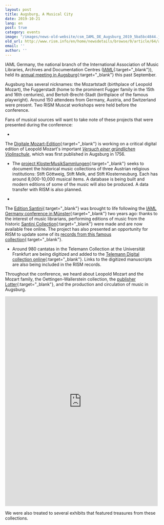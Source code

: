 ```yaml
---
layout: post
title: Augsburg, A Musical City
date: 2019-10-21
lang: en
post: true
category: events
image: "/images/news-old-website/csm_IAML_DE_Augsburg_2019_5ba5bc4844.jpg"
old_url: http://www.rism.info/en/home/newsdetails/browse/9/article/64/augsburg-a-musical-city.html
email: ''
author: ''
---
```


IAML Germany, the national branch of the International Association of Music Libraries, Archives and Documentation Centres ([IAML](https://www.iaml.info/){:target="_blank"}), held its [annual meeting in Augsburg](http://www.aibm.info/tagungen/2019-augsburg/){:target="_blank"} this past September.

Augsburg has several nicknames: the Mozartstadt (birthplace of Leopold Mozart), the Fuggerstadt (home to the prominent Fugger family in the 15th and 16th centuries), and Bertolt-Brecht-Stadt (birthplace of the famous playwright). Around 150 attendees from Germany, Austria, and Switzerland were present. Two RISM Muscat workshops were held before the conference.

Fans of musical sources will want to take note of these projects that were presented during the conference:

-

The [Digitale Mozart-Edition](https://mozarteum.at/digitale-mozart-edition/){:target="_blank"} is working on a critical digital edition of Leopold Mozart's important [_Versuch einer gründlichen Violinschule_](https://opac.rism.info/search?id=990042611&View=rism&Language=en), which was first published in Augsburg in 1756.


- The [project KlosterMusikSammlungen](https://klostermusiksammlungen.at/){:target="_blank"} seeks to document the historical music collections of three Austrian religious institutions: Stift Göttweig, Stift Melk, and Stift Klosterneuburg. Each has around 8,000-10,000 musical items. A database is being built and modern editions of some of the music will also be produced. A data transfer with RISM is also planned.

-

The [Edition Santini](http://fortunato-santini.de/edition-santini.php){:target="_blank"} was brought to life following the [IAML Germany conference in Münster](http://www.aibm.info/tagungen/2017-muenster/){:target="_blank"} two years ago: thanks to the interest of music librarians, performing editions of music from the historic [Santini Collection](http://fortunato-santini.de/){:target="_blank"} were made and are now available free online. The project has also presented an opportunity for RISM to update some of its [records from this famous collection](https://opac.rism.info/search?View=rism&q=fortunato+santini){:target="_blank"}.


- Around 980 cantatas in the Telemann Collection at the Universität Frankfurt are being digitized and added to the [Telemann Digital collection online](http://sammlungen.ub.uni-frankfurt.de/telemann/nav/index/all){:target="_blank"}. Links to the digitized manuscripts are also being included in the RISM records.

Throughout the conference, we heard about Leopold Mozart and the Mozart family, the Oettingen-Wallerstein collection, the [publisher Lotter](https://opac.rism.info/search?View=rism&q=Lotter){:target="_blank"}, and the production and circulation of music in Augsburg.

<iframe src="https://www.facebook.com/plugins/post.php?href=https%3A%2F%2Fwww.facebook.com%2FRISM.info%2Fposts%2F3203030349737787&amp;width=500" width="500" height="688" style="border:none;overflow:hidden" scrolling="no" frameborder="0" allowtransparency="true" allow="encrypted-media"></iframe>

We were also treated to several exhibits that featured treasures from these collections.